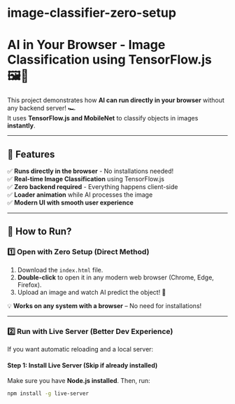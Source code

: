 # image-classifier-zero-setup

# AI in Your Browser - Image Classification using TensorFlow.js 🖼️🤖

This project demonstrates how **AI can run directly in your browser** without any backend server! 🏎️  
It uses **TensorFlow.js and MobileNet** to classify objects in images **instantly**.

---

## 🚀 Features
✅ **Runs directly in the browser** - No installations needed!  
✅ **Real-time Image Classification** using TensorFlow.js  
✅ **Zero backend required** - Everything happens client-side  
✅ **Loader animation** while AI processes the image  
✅ **Modern UI with smooth user experience**  

---

## 📌 How to Run?  

### **1️⃣ Open with Zero Setup (Direct Method)**
1. Download the `index.html` file.
2. **Double-click** to open it in any modern web browser (Chrome, Edge, Firefox).
3. Upload an image and watch AI predict the object! 🎉  

💡 **Works on any system with a browser** – No need for installations!

---

### **2️⃣ Run with Live Server (Better Dev Experience)**
If you want automatic reloading and a local server:

#### **Step 1: Install Live Server (Skip if already installed)**
Make sure you have **Node.js installed**. Then, run:
```sh
npm install -g live-server
